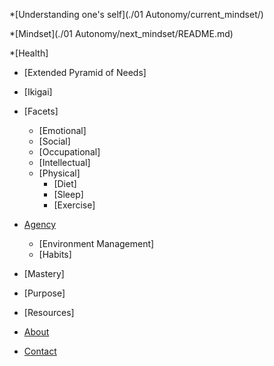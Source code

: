 <!-- docs/_sidebar.md -->




*[Understanding one's self](./01 Autonomy/current_mindset/)

*[Mindset](./01 Autonomy/next_mindset/README.md)

  
*[Health]
  * [Extended Pyramid of Needs]
  * [Ikigai]
  * [Facets]
    * [Emotional]
    * [Social]
    * [Occupational]
    * [Intellectual]
    * [Physical]
      * [Diet]
      * [Sleep]
      * [Exercise]
  

  
* [Agency](./002_selfdev/index)

  * [Environment Management]
  * [Habits]

  
* [Mastery]

* [Purpose]

* [Resources]
  

* [About](./about/index)

* [Contact](./contact/index)

